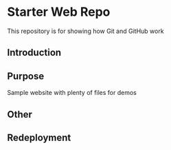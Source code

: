 # Starter Web Repo

This repository is for showing how Git and GitHub work

## Introduction

## Purpose

Sample website with plenty of files for demos

## Other

## Redeployment